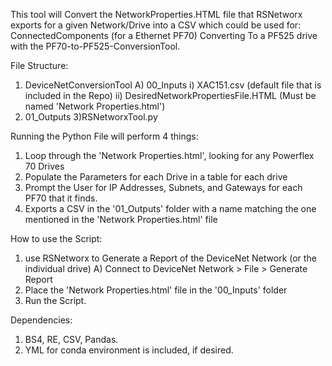 This tool will Convert the NetworkProperties.HTML file that RSNetworx exports for a given Network/Drive into a CSV which could be used for:
  ConnectedComponents (for a Ethernet PF70)
  Converting To a PF525 drive with the PF70-to-PF525-ConversionTool.

File Structure:

  1) DeviceNetConversionTool
    A) 00_Inputs
     i) XAC151.csv (default file that is included in the Repo)
       ii) DesiredNetworkPropertiesFile.HTML (Must be named 'Network Properties.html')
  2) 01_Outputs
  3)RSNetworxTool.py

Running the Python File will perform 4 things:
  1) Loop through the 'Network Properties.html', looking for any Powerflex 70 Drives
  2) Populate the Parameters for each Drive in a table for each drive
  3) Prompt the User for IP Addresses, Subnets, and Gateways for each PF70 that it finds.
  4) Exports a CSV in the '01_Outputs' folder with a name matching the one mentioned in the 'Network Properties.html' file

How to use the Script:
  1) use RSNetworx to Generate a Report of the DeviceNet Network (or the individual drive)
    A) Connect to DeviceNet Network > File > Generate Report
  2) Place the 'Network Properties.html' file in the '00_Inputs' folder
  3) Run the Script.

Dependencies:
  1) BS4, RE, CSV, Pandas.
  2) YML for conda environment is included, if desired.
    

